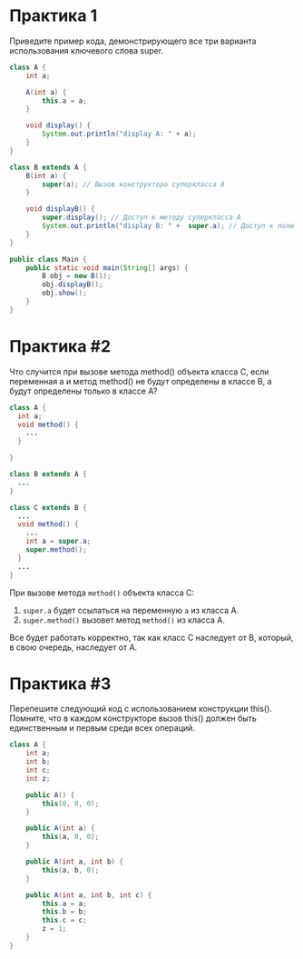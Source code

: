 # Практика 1

Приведите пример кода, демонстрирующего все три варианта использования ключевого слова super.

```java
class A {
    int a;

    A(int a) {
        this.a = a;
    }

    void display() {
        System.out.println("display A: " + a);
    }
}

class B extends A {
    B(int a) {
        super(a); // Вызов конструктора суперкласса A
    }

    void displayB() {
        super.display(); // Доступ к методу суперкласса A
        System.out.println("display B: " +  super.a); // Доступ к полю a
    }
}

public class Main {
    public static void main(String[] args) {
        B obj = new B(1); 
        obj.displayB();
        obj.show();
    }
}

```
# Практика #2

Что случится при вызове метода method() объекта класса C, если переменная a и метод method() не будут определены в классе B, а будут определены только в классе A?

```java
class A {
  int a;
  void method() {
    ...
  }

}

class B extends A {
  ...
}

class C extends B {
  ...
  void method() {
    ...
    int a = super.a;
    super.method();
  }
  ...
}
```

При вызове метода `method()` объекта класса C:

1. `super.a` будет ссылаться на переменную `a` из класса A.
2. `super.method()` вызовет метод `method()` из класса A.

Все будет работать корректно, так как класс C наследует от B, который, в свою очередь, наследует от A.


# Практика #3

Перепешите следующий код с использованием конструкции this(). Помните, что в каждом конструкторе вызов this() должен быть единственным и первым среди всех операций.


```java
class A {
    int a;
    int b;
    int c;
    int z;

    public A() {
        this(0, 0, 0); 
    }

    public A(int a) {
        this(a, 0, 0); 
    }

    public A(int a, int b) {
        this(a, b, 0); 
    }

    public A(int a, int b, int c) {
        this.a = a;
        this.b = b;
        this.c = c;
        z = 1;
    }
}
```